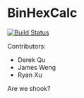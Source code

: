 # BinHexCalc
[![Build Status](https://travis-ci.com/wengj9/BinHexCalc.svg?token=EcS5uH4KaHEuX26TbVq3&branch=master)](https://travis-ci.com/wengj9/BinHexCalc)

Contributors:
* Derek Qu
* James Weng
* Ryan Xu

Are we shook?

